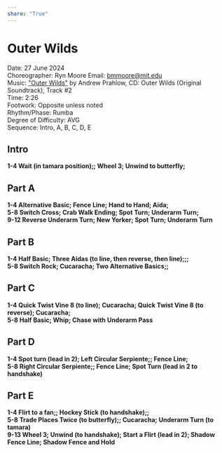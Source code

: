 ```yaml
---  
share: "True"  
---  
```

  
# Outer Wilds  
Date: 27 June 2024  
Choreographer: Ryn Moore     Email: bmmoore@mit.edu  
Music: ["Outer Wilds"](https://open.spotify.com/track/25lTenJPmSfwCRZi2hjCcB?si=e3f2b81251a14c50) by Andrew Prahlow, CD: Outer Wilds (Original Soundtrack), Track #2  
Time: 2:26  
Footwork: Opposite unless noted   
Rhythm/Phase: Rumba   
Degree of Difficulty: AVG  
Sequence: Intro, A, B, C, D, E  
  
## Intro  
**1-4     Wait (in tamara position);; Wheel 3; Unwind to butterfly;**  
## Part A  
**1-4     Alternative Basic; Fence Line; Hand to Hand; Aida;**  
**5-8     Switch Cross; Crab Walk Ending; Spot Turn; Underarm Turn;**  
**9-12     Reverse Underarm Turn; New Yorker; Spot Turn; Underarm Turn**  
  
## Part B  
**1-4     Half Basic; Three Aidas (to line, then reverse, then line);;;**  
**5-8     Switch Rock; Cucaracha; Two Alternative Basics;;**  
## Part C  
**1-4     Quick Twist Vine 8 (to line); Cucaracha; Quick Twist Vine 8 (to reverse); Cucaracha;**  
**5-8     Half Basic; Whip; Chase with Underarm Pass**  
## Part D  
**1-4     Spot turn (lead in 2); Left Circular Serpiente;; Fence Line;**  
**5-8     Right Circular Serpiente;; Fence Line; Spot Turn (lead in 2 to handshake)**  
## Part E  
**1-4     Flirt to a fan;; Hockey Stick (to handshake);;**  
**5-8     Trade Places Twice (to butterfly);; Cucaracha; Underarm Turn (to tamara)**  
**9-13     Wheel 3; Unwind (to handshake); Start a Flirt (lead in 2); Shadow Fence Line; Shadow Fence and Hold**  
